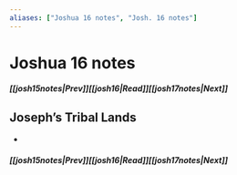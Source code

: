 ```yaml
---
aliases: ["Joshua 16 notes", "Josh. 16 notes"]
---
```

# Joshua 16 notes
##### <span class=arrow-left></span>[[josh15notes|Prev]]<span class=navigation-separator></span>[[josh16|Read]]<span class=navigation-separator></span>[[josh17notes|Next]]<span class=arrow-right></span>
## Joseph’s Tribal Lands
- 
##### <span class=arrow-left></span>[[josh15notes|Prev]]<span class=navigation-separator></span>[[josh16|Read]]<span class=navigation-separator></span>[[josh17notes|Next]]<span class=arrow-right></span>